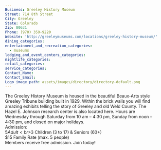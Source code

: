 ```yaml
---
Business: Greeley History Museum
Street: 714 8th Street
City: Greeley
State: Colorado
Zip: 80631
Phone: (970) 350-9220
Website: 'http://greeleymuseums.com/locations/greeley-history-museum/'
dining_categories:
entertainment_and_recreation_categories:
  - museums
lodging_and_event_centers_categories:
nightlife_categories:
retail_categories:
service_categories:
Contact_Name:
Contact_Email:
Logo_image_path: assets/images/directory/directory-default.png
---
```



The Greeley History Museum is housed in the beautiful Beaux-Arts style Greeley Tribune building built in 1929. Within the brick walls you will find amazing exhibits telling the story of Greeley and old Weld County. The Hazel E. Johnson research center is also located here. Hours are Wednesday through Saturday from 10 am – 4:30 pm, Sunday from noon – 4:30 pm, and closed on major holidays.&nbsp;
<br>Admission:
<br>$5 Adult
<br>$3 Children (3 to 17) & Seniors (60+)
<br>$15 Family Rate (max. 5 people)
<br>Members receive free admission. Join today!